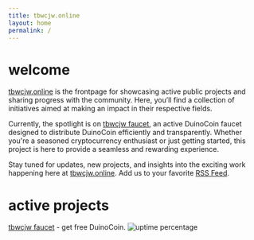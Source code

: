 ```yaml
---
title: tbwcjw.online
layout: home
permalink: /
---
```


# welcome
[tbwcjw.online](https://tbwcjw.online) is the frontpage for showcasing active public projects and sharing progress with the community. Here, you’ll find a collection of initiatives aimed at making an impact in their respective fields.

Currently, the spotlight is on [tbwcjw faucet](https://faucet.tbwcjw.online/), an active DuinoCoin faucet designed to distribute DuinoCoin efficiently and transparently. Whether you're a seasoned cryptocurrency enthusiast or just getting started, this project is here to provide a seamless and rewarding experience.

Stay tuned for updates, new projects, and insights into the exciting work happening here at [tbwcjw.online](https://tbwcjw.online). Add us to your favorite [RSS Feed](https://tbwcjw.online/feed).

# active projects
[tbwcjw faucet](https://faucet.tbwcjw.online/) - get free DuinoCoin. ![uptime percentage](https://img.shields.io/badge/dynamic/json?url=https%3A%2F%2Fraw.githubusercontent.com%2Ftbwcjw%2Fhealth.tbwcjw.online%2Frefs%2Fheads%2Fmaster%2Fapi%2Ffaucet-tbwcjw-online%2Fuptime.json&query=%24.message&label=uptime&color=mediumgreen)



